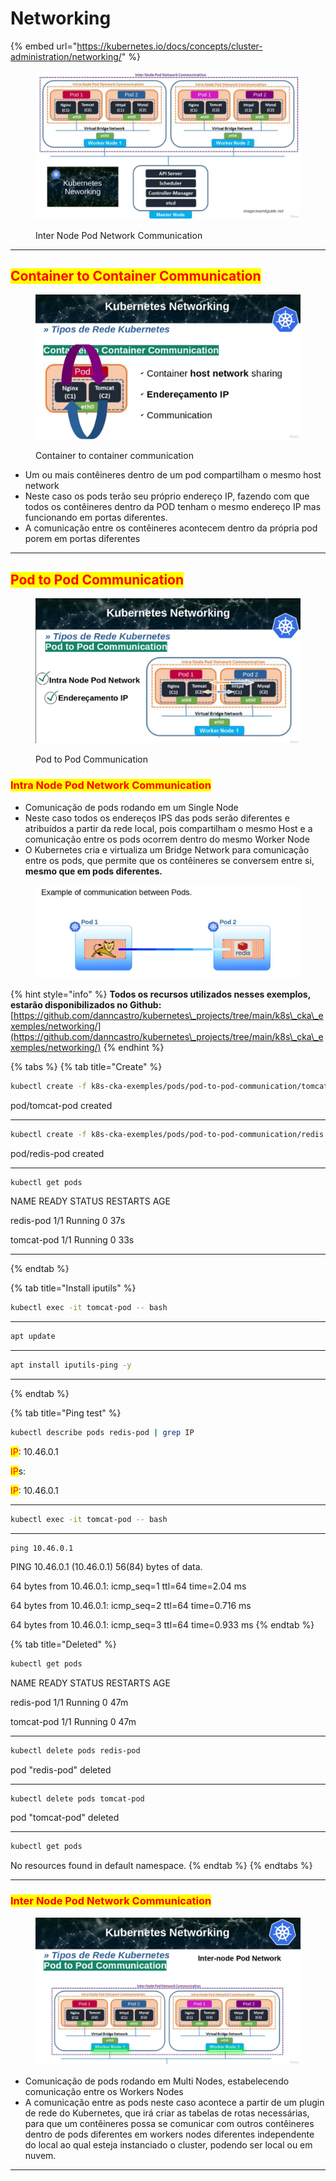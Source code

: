 # Networking

{% embed url="https://kubernetes.io/docs/concepts/cluster-administration/networking/" %}

<figure><img src="../.gitbook/assets/image (74) (1).png" alt=""><figcaption><p>Inter Node Pod Network Communication</p></figcaption></figure>

***

## <mark style="color:red;">Container to Container Communication</mark>

<figure><img src="../.gitbook/assets/image (75) (1).png" alt=""><figcaption><p>Container to container communication</p></figcaption></figure>

* Um ou mais contêineres dentro de um pod compartilham o mesmo host network
* Neste caso os pods terão seu próprio endereço IP, fazendo com que todos os contêineres dentro da POD tenham o mesmo endereço IP mas funcionando em portas diferentes.
* A comunicação entre os contêineres acontecem dentro da própria pod porem em portas diferentes

***

## <mark style="color:red;">Pod to Pod Communication</mark>

<figure><img src="../.gitbook/assets/image (76) (1).png" alt=""><figcaption><p>Pod to Pod Communication</p></figcaption></figure>

### <mark style="color:red;">Intra Node Pod Network Communication</mark>

* Comunicação de pods rodando em um Single Node
* Neste caso todos os endereços IPS das pods serão diferentes e atribuídos a partir da rede local, pois compartilham o mesmo Host e a comunicação entre os pods ocorrem dentro do mesmo Worker Node
* O Kubernetes cria e virtualiza um Bridge Network para comunicação entre os pods, que permite que os contêineres se conversem entre si, **mesmo que em pods diferentes.**

<figure><img src="../.gitbook/assets/image (78) (1).png" alt=""><figcaption></figcaption></figure>

{% hint style="info" %}
**Todos os recursos utilizados nesses exemplos, estarão disponibilizados no Github:** [https://github.com/danncastro/kubernetes\_projects/tree/main/k8s\_cka\_exemples/networking/](https://github.com/danncastro/kubernetes\_projects/tree/main/k8s\_cka\_exemples/networking/)
{% endhint %}

{% tabs %}
{% tab title="Create" %}
```bash
kubectl create -f k8s-cka-exemples/pods/pod-to-pod-communication/tomcat.yml
```

pod/tomcat-pod created

***

```bash
kubectl create -f k8s-cka-exemples/pods/pod-to-pod-communication/redis.yml
```

pod/redis-pod created  &#x20;

***

```bash
kubectl get pods
```

NAME                               READY                  STATUS                     RESTARTS               AGE      &#x20;

redis-pod                         1/1                         Running                     0                               37s&#x20;

tomcat-pod                      1/1                         Running                     0                               33s

***
{% endtab %}

{% tab title="Install iputils" %}
```bash
kubectl exec -it tomcat-pod -- bash
```

***

```bash
apt update
```

***

```bash
apt install iputils-ping -y
```

***
{% endtab %}

{% tab title="Ping test" %}
```bash
kubectl describe pods redis-pod | grep IP
```

<mark style="color:red;">IP</mark>:                                                  10.46.0.1&#x20;

<mark style="color:red;">IP</mark>s:&#x20;

&#x20;   <mark style="color:red;">IP</mark>: 10.46.0.1

***

```bash
kubectl exec -it tomcat-pod -- bash
```

***

```
ping 10.46.0.1 
```

PING 10.46.0.1 (10.46.0.1) 56(84) bytes of data.

64 bytes from 10.46.0.1: icmp\_seq=1 ttl=64 time=2.04 ms

64 bytes from 10.46.0.1: icmp\_seq=2 ttl=64 time=0.716 ms

64 bytes from 10.46.0.1: icmp\_seq=3 ttl=64 time=0.933 ms
{% endtab %}

{% tab title="Deleted" %}
```bash
kubectl get pods
```

NAME                               READY                  STATUS                     RESTARTS               AGE      &#x20;

redis-pod                         1/1                         Running                     0                               47m&#x20;

tomcat-pod                      1/1                         Running                     0                               47m

***

```bash
kubectl delete pods redis-pod
```

pod "redis-pod" deleted

***

```bash
kubectl delete pods tomcat-pod
```

pod "tomcat-pod" deleted

***

```bash
kubectl get pods
```

No resources found in default namespace.
{% endtab %}
{% endtabs %}

***

### <mark style="color:red;">Inter Node Pod Network Communication</mark>

<figure><img src="../.gitbook/assets/image (77) (1).png" alt=""><figcaption></figcaption></figure>

* Comunicação de pods rodando em Multi Nodes, estabelecendo comunicação entre os Workers Nodes
* A comunicação entre as pods neste caso acontece a partir de um plugin de rede do Kubernetes, que irá criar as tabelas de rotas necessárias, para que um contêineres possa se comunicar com outros contêineres dentro de pods diferentes em workers nodes diferentes independente do local ao qual esteja instanciado o cluster, podendo ser local ou em nuvem.

***
